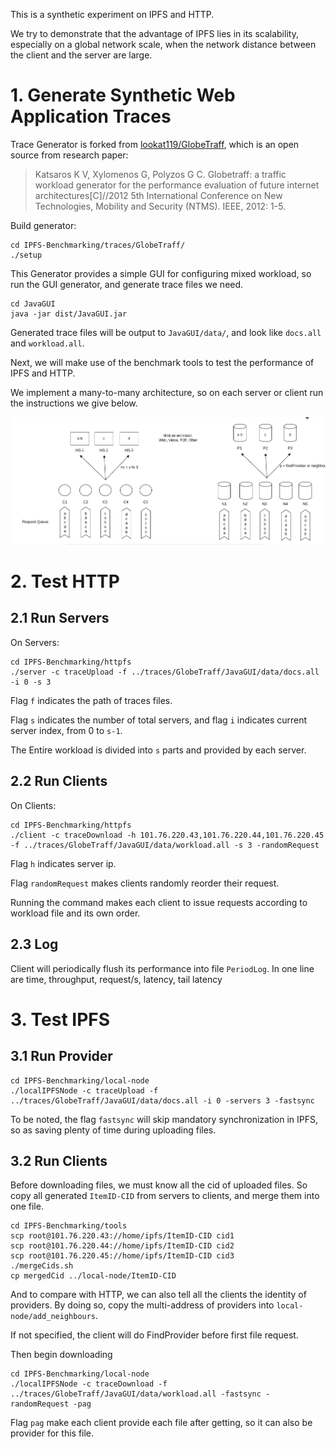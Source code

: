 This is a synthetic experiment on IPFS and HTTP. 

We try to demonstrate that the advantage of IPFS lies in its scalability, especially on a global network scale, when the network distance between the client and the server are large.


# 1. Generate Synthetic Web Application Traces

Trace Generator is forked from [lookat119/GlobeTraff](https://github.com/lookat119/GlobeTraff), which is an open source from research paper:
>Katsaros K V, Xylomenos G, Polyzos G C. Globetraff: a traffic workload generator for the performance evaluation of future internet architectures[C]//2012 5th International Conference on New Technologies, Mobility and Security (NTMS). IEEE, 2012: 1-5.

Build generator:
```
cd IPFS-Benchmarking/traces/GlobeTraff/
./setup
```
This Generator provides a simple GUI for configuring mixed workload, so run the GUI generator, and generate trace files we need.
```
cd JavaGUI
java -jar dist/JavaGUI.jar
```
Generated trace files will be output to `JavaGUI/data/`, and look like `docs.all` and `workload.all`.

Next, we will make use of the benchmark tools to test the performance of IPFS and HTTP.

We implement a many-to-many architecture, so on each server or client run the instructions we give below.

![architecture](https://github.com/quieoo/IPFS-Benchmarking/blob/main/sync_architecture.png)

# 2. Test HTTP

## 2.1 Run Servers
On Servers: 
```
cd IPFS-Benchmarking/httpfs
./server -c traceUpload -f ../traces/GlobeTraff/JavaGUI/data/docs.all -i 0 -s 3
```
Flag `f` indicates the path of traces files.

Flag `s` indicates the number of total servers, and flag `i` indicates current server index, from 0 to `s-1`. 

The Entire workload is divided into `s` parts and provided by each server.

## 2.2 Run Clients
On Clients:
```
cd IPFS-Benchmarking/httpfs
./client -c traceDownload -h 101.76.220.43,101.76.220.44,101.76.220.45 -f ../traces/GlobeTraff/JavaGUI/data/workload.all -s 3 -randomRequest
```
Flag `h` indicates server ip.

Flag `randomRequest` makes clients randomly reorder their request.

Running the command makes each client to issue requests according to workload file and its own order.

## 2.3 Log
Client will periodically flush its performance into file `PeriodLog`. In one line are time, throughput, request/s, latency, tail latency


# 3. Test IPFS
## 3.1 Run Provider

```
cd IPFS-Benchmarking/local-node
./localIPFSNode -c traceUpload -f ../traces/GlobeTraff/JavaGUI/data/docs.all -i 0 -servers 3 -fastsync
```
To be noted, the flag `fastsync` will skip mandatory synchronization in IPFS, so as saving plenty of time during uploading files.

## 3.2 Run Clients
Before downloading files, we must know all the cid of uploaded files. So copy all generated `ItemID-CID` from servers to clients, and merge them into one file.
```
cd IPFS-Benchmarking/tools
scp root@101.76.220.43://home/ipfs/ItemID-CID cid1
scp root@101.76.220.44://home/ipfs/ItemID-CID cid2
scp root@101.76.220.45://home/ipfs/ItemID-CID cid3
./mergeCids.sh
cp mergedCid ../local-node/ItemID-CID
```
And to compare with HTTP, we can also tell all the clients the identity of providers. By doing so, copy the multi-address of providers into `local-node/add_neighbours`.

If not specified, the client will do FindProvider before first file request.

Then begin downloading
```
cd IPFS-Benchmarking/local-node
./localIPFSNode -c traceDownload -f ../traces/GlobeTraff/JavaGUI/data/workload.all -fastsync -randomRequest -pag
```
Flag `pag` make each client provide each file after getting, so it can also be provider for this file.
